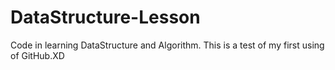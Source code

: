 # DataStructure-Lesson
Code in learning DataStructure and Algorithm.
This is a test of my first using of GitHub.XD
